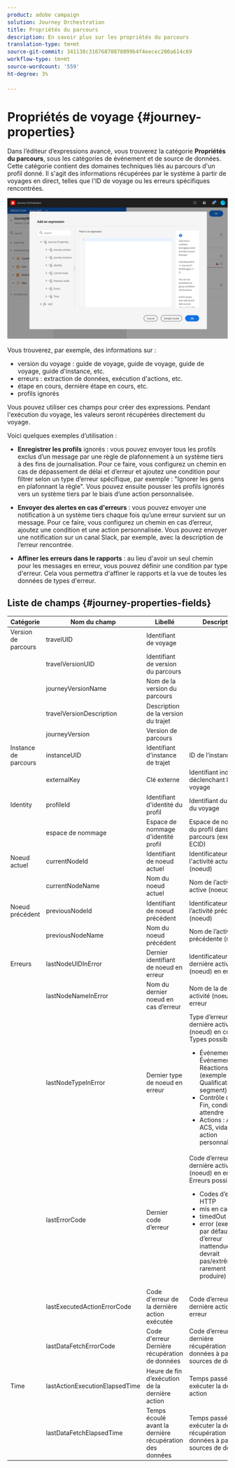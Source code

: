 ```yaml
---
product: adobe campaign
solution: Journey Orchestration
title: Propriétés du parcours
description: En savoir plus sur les propriétés du parcours
translation-type: tm+mt
source-git-commit: 341138c31676870878099b4f4eecec200a614c69
workflow-type: tm+mt
source-wordcount: '559'
ht-degree: 3%

---
```



# Propriétés de voyage {#journey-properties}

Dans l’éditeur d’expressions avancé, vous trouverez la catégorie **Propriétés du parcours**, sous les catégories de événement et de source de données. Cette catégorie contient des domaines techniques liés au parcours d&#39;un profil donné. Il s&#39;agit des informations récupérées par le système à partir de voyages en direct, telles que l&#39;ID de voyage ou les erreurs spécifiques rencontrées.

![](../assets/journey-properties.png)

Vous trouverez, par exemple, des informations sur :

* version du voyage : guide de voyage, guide de voyage, guide de voyage, guide d&#39;instance, etc.
* erreurs : extraction de données, exécution d&#39;actions, etc.
* étape en cours, dernière étape en cours, etc.
* profils ignorés

Vous pouvez utiliser ces champs pour créer des expressions. Pendant l&#39;exécution du voyage, les valeurs seront récupérées directement du voyage.

Voici quelques exemples d’utilisation :

* **Enregistrer les profils** ignorés : vous pouvez envoyer tous les profils exclus d’un message par une règle de plafonnement à un système tiers à des fins de journalisation. Pour ce faire, vous configurez un chemin en cas de dépassement de délai et d’erreur et ajoutez une condition pour filtrer selon un type d’erreur spécifique, par exemple : &quot;Ignorer les gens en plafonnant la règle&quot;. Vous pouvez ensuite pousser les profils ignorés vers un système tiers par le biais d’une action personnalisée.

* **Envoyer des alertes en cas d&#39;erreurs** : vous pouvez envoyer une notification à un système tiers chaque fois qu’une erreur survient sur un message. Pour ce faire, vous configurez un chemin en cas d’erreur, ajoutez une condition et une action personnalisée. Vous pouvez envoyer une notification sur un canal Slack, par exemple, avec la description de l’erreur rencontrée.

* **Affiner les erreurs dans le rapports**  : au lieu d&#39;avoir un seul chemin pour les messages en erreur, vous pouvez définir une condition par type d&#39;erreur. Cela vous permettra d&#39;affiner le rapports et la vue de toutes les données de types d&#39;erreur.

## Liste de champs {#journey-properties-fields}

| Catégorie | Nom du champ | Libellé | Description |
|---|---|---|------------|
| Version de parcours | travelUID | Identifiant de voyage |  |
|  | travelVersionUID | Identifiant de version du parcours |  |
|  | journeyVersionName | Nom de la version du parcours |  |
|  | travelVersionDescription | Description de la version du trajet |  |
|  | journeyVersion | Version de parcours |  |
| Instance de parcours | instanceUID | Identifiant d&#39;instance de trajet | ID de l’instance |
|  | externalKey | Clé externe | Identifiant individuel déclenchant le voyage |
| Identity | profileId | Identifiant d&#39;identité du profil | Identifiant du profil du voyage |
|  | espace de nommage | Espace de nommage d&#39;identité profil | Espace de nommage du profil dans le parcours (exemple : ECID) |
| Noeud actuel | currentNodeId | Identifiant de noeud actuel | Identificateur de l&#39;activité actuelle (noeud) |
|  | currentNodeName | Nom du noeud actuel | Nom de l’activité active (noeud) |
| Noeud précédent | previousNodeId | Identifiant de noeud précédent | Identificateur de l’activité précédente (noeud) |
|  | previousNodeName | Nom du noeud précédent | Nom de l’activité précédente (noeud) |
| Erreurs | lastNodeUIDInError | Dernier identifiant de noeud en erreur | Identificateur de la dernière activité (noeud) en erreur |
|  | lastNodeNameInError | Nom du dernier noeud en cas d’erreur | Nom de la dernière activité (noeud) en erreur |
|  | lastNodeTypeInError | Dernier type de noeud en erreur | Type d’erreur de la dernière activité (noeud) en cours. Types possibles :<ul><li>Événements : Événements, Réactions, SQ (exemple : Qualification de segment)</li><li>Contrôle de flux : Fin, condition, attendre</li><li>Actions : Actions ACS, vidage, action personnalisée</li></ul> |
|  | lastErrorCode | Dernier code d’erreur | Code d’erreur de la dernière activité (noeud) en erreur. Erreurs possibles : <ul><li>Codes d’erreur HTTP</li><li>mis en cache</li><li>timedOut</li><li>error (exemple : par défaut en cas d’erreur inattendue. Ne devrait pas/extrêmement rarement se produire)</li></ul> |
|  | lastExecutedActionErrorCode | Code d&#39;erreur de la dernière action exécutée | Code d’erreur de la dernière action en erreur |
|  | lastDataFetchErrorCode | Code d&#39;erreur Dernière récupération de données | Code d’erreur de la dernière récupération des données à partir des sources de données |
| Time | lastActionExecutionElapsedTime | Heure de fin d’exécution de la dernière action | Temps passé à exécuter la dernière action |
|  | lastDataFetchElapsedTime | Temps écoulé avant la dernière récupération des données | Temps passé à exécuter la dernière récupération de données à partir de sources de données |

